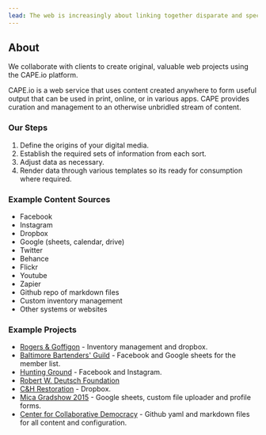 ```yaml
---
lead: The web is increasingly about linking together disparate and specialized services to provide a greater function. CAPE.io accepts and embraces this new ecosystem.
---
```


## About

We collaborate with clients to create original, valuable web projects using the CAPE.io platform.

CAPE.io is a web service that uses content created anywhere to form useful output that can be used in print, online, or in various apps. CAPE provides curation and management to an otherwise unbridled stream of content.

### Our Steps

1. Define the origins of your digital media.
1. Establish the required sets of information from each sort.
1. Adjust data as necessary.
1. Render data through various templates so its ready for consumption where required.

### Example Content Sources

* Facebook
* Instagram
* Dropbox
* Google (sheets, calendar, drive)
* Twitter
* Behance
* Flickr
* Youtube
* Zapier
* Github repo of markdown files
* Custom inventory management
* Other systems or websites

### Example Projects

* [Rogers & Goffigon](http://www.rogersandgoffigon.com/#landing) - Inventory management and dropbox.
* [Baltimore Bartenders' Guild](http://www.bmorebarguild.com) - Facebook and Google sheets for the member list.
* [Hunting Ground](http://www.shophuntingground.com) - Facebook and Instagram.
* [Robert W. Deutsch Foundation](http://www.rwdfoundation.org)
* [C&H Restoration](http://www.candhrestoration.com) - Dropbox.
* [Mica Gradshow 2015](http://www.micagradshow.com) - Google sheets, custom file uploader and profile forms.
* [Center for Collaborative Democracy](http://www.genuinerepresentation.org) - Github yaml and markdown files for all content and configuration.
